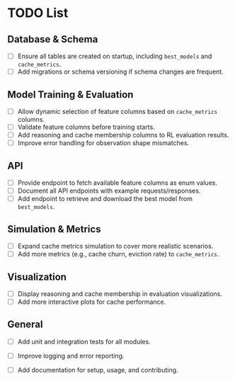
# TODO List

## Database & Schema
- [ ] Ensure all tables are created on startup, including `best_models` and `cache_metrics`.
- [ ] Add migrations or schema versioning if schema changes are frequent.

## Model Training & Evaluation
- [ ] Allow dynamic selection of feature columns based on `cache_metrics` columns.
- [ ] Validate feature columns before training starts.
- [ ] Add reasoning and cache membership columns to RL evaluation results.
- [ ] Improve error handling for observation shape mismatches.

## API
- [ ] Provide endpoint to fetch available feature columns as enum values.
- [ ] Document all API endpoints with example requests/responses.
- [ ] Add endpoint to retrieve and download the best model from `best_models`.

## Simulation & Metrics
- [ ] Expand cache metrics simulation to cover more realistic scenarios.
- [ ] Add more metrics (e.g., cache churn, eviction rate) to `cache_metrics`.

## Visualization
- [ ] Display reasoning and cache membership in evaluation visualizations.
- [ ] Add more interactive plots for cache performance.

## General
- [ ] Add unit and integration tests for all modules.
- [ ] Improve logging and error reporting.
- [ ] Add documentation for setup, usage, and contributing.

